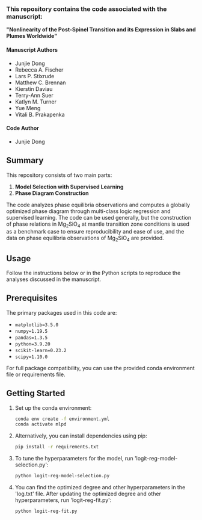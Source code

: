 ### This repository contains the code associated with the manuscript:

**"Nonlinearity of the Post-Spinel Transition and its Expression in Slabs and Plumes Worldwide"**

#### Manuscript Authors
- Junjie Dong
- Rebecca A. Fischer
- Lars P. Stixrude
- Matthew C. Brennan
- Kierstin Daviau
- Terry-Ann Suer
- Katlyn M. Turner
- Yue Meng
- Vitali B. Prakapenka

#### Code Author
- Junjie Dong

## Summary
This repository consists of two main parts:
1. **Model Selection with Supervised Learning**
2. **Phase Diagram Construction**

The code analyzes phase equilibria observations and computes a globally optimized phase diagram through multi-class logic regression and supervised learning. The code can be used generally, but the construction of phase relations in Mg<sub>2</sub>SiO<sub>4</sub> at mantle transition zone conditions is used as a benchmark case to ensure reproducibility and ease of use, and the data on phase equilibria observations of Mg<sub>2</sub>SiO<sub>4</sub> are provided.

## Usage

Follow the instructions below or in the Python scripts to reproduce the analyses discussed in the manuscript.

## Prerequisites
The primary packages used in this code are:

- `matplotlib=3.5.0`
- `numpy=1.19.5`
- `pandas=1.3.5`
- `python=3.9.20`
- `scikit-learn=0.23.2`
- `scipy=1.10.0`

For full package compatibility, you can use the provided conda environment file or requirements file.

## Getting Started
1. Set up the conda environment:

   ```bash
   conda env create -f environment.yml
   conda activate mlpd

2. Alternatively, you can install dependencies using pip:

   ```bash
   pip install -r requirements.txt

3. To tune the hyperparameters for the model, run 'logit-reg-model-selection.py':

      ```bash
   python logit-reg-model-selection.py

4. You can find the optimized degree and other hyperparameters in the 'log.txt' file. After updating the optimized degree and other hyperparameters, run 'logit-reg-fit.py':

      ```bash
   python logit-reg-fit.py
